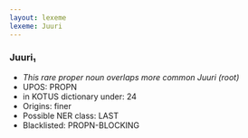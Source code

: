 ```yaml
---
layout: lexeme
lexeme: Juuri
---
```


###  Juuri₁

* _This rare proper noun overlaps more common *Juuri* (root)_
* UPOS:  PROPN
* in KOTUS dictionary under:  24
* Origins: finer 
* Possible NER class:  LAST
* Blacklisted:  PROPN-BLOCKING

